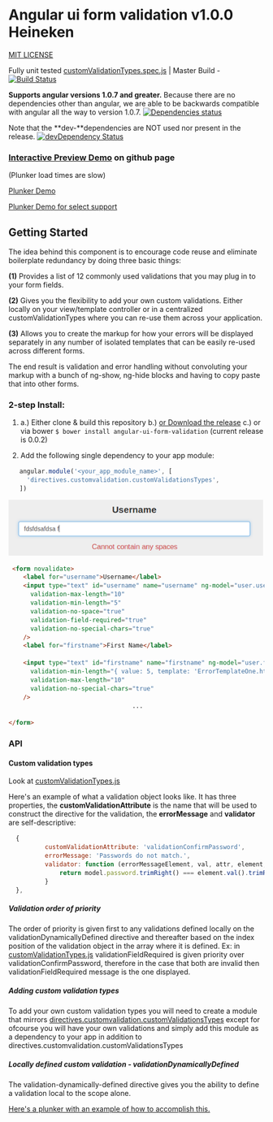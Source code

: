 # Angular ui form validation v1.0.0 Heineken
[MIT LICENSE](/LICENSE.txt)


Fully unit tested [customValidationTypes.spec.js](/app/scripts/directives/customvalidation/customValidations.spec.js) | Master Build - [![Build Status](https://travis-ci.org/nelsonomuto/angular-ui-form-validation.png?branch=master)](https://travis-ci.org/nelsonomuto/angular-ui-form-validation)



**Supports angular versions 1.0.7 and greater.** Because there are no dependencies other than angular, we are able to be backwards compatible with angular all the way to version 1.0.7.&nbsp;[![Dependencies status](https://david-dm.org/nelsonomuto/angular-ui-form-validation.png)](https://david-dm.org/nelsonomuto/angular-ui-form-validation) 

Note that the **dev-**dependencies are NOT used nor present in the release.&nbsp;[![devDependency Status](https://david-dm.org/nelsonomuto/angular-ui-form-validation/dev-status.png)](https://david-dm.org/nelsonomuto/angular-ui-form-validation#info=devDependencies)

 
### [Interactive Preview Demo](http://nelsonomuto.github.io/angular-ui-form-validation) on github page ###

(Plunker load times are slow)

[Plunker Demo](http://plnkr.co/edit/z0DTSV?p=preview) 

[Plunker Demo for select support](http://plnkr.co/edit/7Ct3X1?p=preview)

## Getting Started
>
The idea behind this component is to encourage code reuse and eliminate boilerplate redundancy by doing three basic things:

**(1)** Provides a list of 12 commonly used validations that you may plug in to your form fields.

**(2)** Gives you the flexibility to add your own custom validations. Either locally on your view/template controller or in a centralized customValidationTypes where you can re-use them across your application.

**(3)** Allows you to create the markup for how your errors will be displayed separately in any number of isolated templates that can be easily re-used across different forms.

The end result is validation and error handling without convoluting your markup with a bunch of ng-show, ng-hide blocks and having to copy paste that into other forms.


### 2-step Install:
 1. a.) Either clone & build this repository
    b.) [or Download the release](https://raw.github.com/nelsonomuto/angular-ui-form-validation/master/dist/angular-ui-form-validation.js)
    c.) or via bower `$ bower install angular-ui-form-validation` (current release is 0.0.2)
 
 2. Add the following single dependency to your app module:
 ```javascript
    angular.module('<your_app_module_name>', [
      'directives.customvalidation.customValidationsTypes',
    ])
 ```

![custom validation message for no space](/errorMessageNoSpace.png "validation-no-space")
```html
 <form novalidate>    
    <label for="username">Username</label>
    <input type="text" id="username" name="username" ng-model="user.username"
      validation-max-length="10"
      validation-min-length="5"
      validation-no-space="true"
      validation-field-required="true"
      validation-no-special-chars="true"
    />
    <label for="firstname">First Name</label>
    
    <input type="text" id="firstname" name="firstname" ng-model="user.firstname"
      validation-min-length="{ value: 5, template: 'ErrorTemplateOne.html' }"  
      validation-max-length="10"
      validation-no-special-chars="true"
    />
                                  ...

</form>
```

### API

#### Custom validation types

Look at [customValidationTypes.js](/app/scripts/directives/customvalidationtypes/customValidationTypes.js)
 
Here's an example of what a validation object looks like. It has three properties, the **customValidationAttribute** is the name that will be used to construct the directive for the validation, the **errorMessage** and **validator** are self-descriptive:

  ```javascript
    {
            customValidationAttribute: 'validationConfirmPassword',
            errorMessage: 'Passwords do not match.',
            validator: function (errorMessageElement, val, attr, element, model, modelCtrl) {
                return model.password.trimRight() === element.val().trimRight();
            }
    },  
  ```
##### Validation order of priority

The order of priority is given first to any validations defined locally on the validationDynamicallyDefined directive and thereafter based on the index position of the validation object in the array where it is defined. Ex: in [customValidationTypes.js](/app/scripts/directives/customvalidationtypes/customValidationTypes.js) validationFieldRequired is given priority over validationConfirmPassword, therefore in the case that both are invalid then validationFieldRequired message is the one displayed.

##### Adding custom validation types

To add your own custom validation types you will need to create a module that mirrors [directives.customvalidation.customValidationsTypes](/app/scripts/directives/customvalidationtypes/customValidationTypes.js) except for ofcourse you will have your own validations and simply add this module as a dependency to your app in addition to directives.customvalidation.customValidationsTypes

##### Locally defined custom validation - validationDynamicallyDefined

The validation-dynamically-defined directive gives you the ability to define a validation local to the scope alone.

[Here's a plunker with an example of how to accomplish this.](http://plnkr.co/edit/LDoYUM?p=preview)
